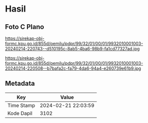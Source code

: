 # Hasil

## Foto C Plano

https://sirekap-obj-formc.kpu.go.id/855d/pemilu/pdpr/99/32/01/00/01/9932010001003-20240214-220743--d510195c-8ab5-4ba6-98b9-fa1cd77327ad.jpg

https://sirekap-obj-formc.kpu.go.id/855d/pemilu/pdpr/99/32/01/00/01/9932010001003-20240214-220508--b7bafa2c-fa79-4da6-94a4-e260739e61b9.jpg


## Metadata

| Key        | Value               |
| ---------- | ------------------- |
| Time Stamp | 2024-02-21 22:03:59 |
| Kode Dapil | 3102                |



